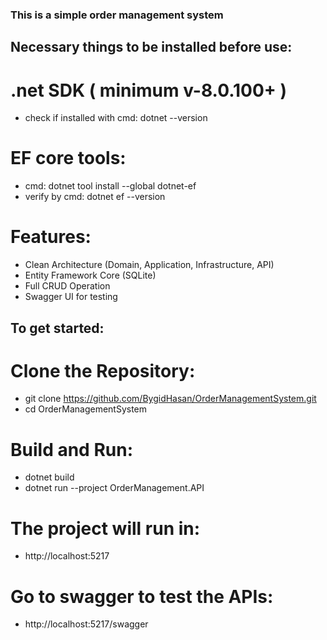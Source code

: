 ### This is a simple order management system

## Necessary things to be installed before use:
# .net SDK ( minimum v-8.0.100+ )
 - check if installed with cmd: dotnet --version
# EF core tools:
 - cmd: dotnet tool install --global dotnet-ef
 - verify by cmd: dotnet ef --version

# Features:
 - Clean Architecture (Domain, Application, Infrastructure, API)
 - Entity Framework Core (SQLite)
 - Full CRUD Operation
 - Swagger UI for testing

## To get started:
# Clone the Repository:
 - git clone https://github.com/BygidHasan/OrderManagementSystem.git
 - cd OrderManagementSystem

# Build and Run:
 - dotnet build
 - dotnet run --project OrderManagement.API

# The project will run in:
 - http://localhost:5217
# Go to swagger to test the APIs:
 - http://localhost:5217/swagger
